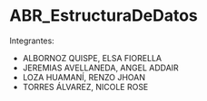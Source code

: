 # ABR_EstructuraDeDatos

Integrantes: 
- ALBORNOZ QUISPE, ELSA FIORELLA
- JEREMIAS AVELLANEDA, ANGEL ADDAIR
- LOZA HUAMANÍ, RENZO JHOAN
- TORRES ÁLVAREZ, NICOLE ROSE
